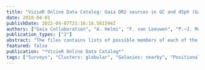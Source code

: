 ```yaml
---
title: "VizieR Online Data Catalog: Gaia DR2 sources in GC and dSph (Gaia Collaboration+, 2018)"
date: 2018-04-01
publishDate: 2022-04-07T21:16:16.561594Z
authors: ["Gaia Collaboration", "A. Helmi", "F. van Leeuwen", "P.~J. Mc Millan", "D. Massari", "T. Antoja", "A.~C. Robin", "L. Lindegren", "U. Bastian", "F. Arenou", "C. Babusiaux", "M. Biermann", "M.~A. Breddels", "D. Hobbs", "C. Jordi", "E. Pancino", "C. Reyle", "J. Veljanoski", "A.~G.~A. Brown", "A. Vallenari", "T. Prusti", "J.~H.~J. de Bruijne", "C.~A.~L. Bailer-Jones", "D.~W. Evans", "L. Eyer", "F. Jansen", "S.~A. Klioner", "U. Lammers", "X. Luri", "F. Mignard", "C. Panem", "D. Pourbaix", "S. Randich", "P. Sartoretti", "H.~I. Siddiqui", "C. Soubiran", "N.~A. Walton", "M. Cropper", "R. Drimmel", "D. Katz", "M.~G. Lattanzi", "J. Bakker", "C. Cacciari", "J. Castaneda", "L. Chaoul", "N. Cheek", "F. de Angeli", "C. Fabricius", "R. Guerra", "B. Holl", "E. Masana", "R. Messineo", "N. Mowlavi", "K. Nienartowicz", "P. Panuzzo", "J. Portell", "M. Riello", "G.~M. Seabroke", "P. Tanga", "F. Thevenin", "G. Gracia-Abril", "G. Comoretto", "M. Garcia-Reinaldos", "D. Teyssier", "M. Altmann", "R. Andrae", "M. Audard", "I. Bellas-Velidis", "K. Benson", "J. Berthier", "R. Blomme", "P. Burgess", "G. Busso", "B. Carry", "A. Cellino", "G. Clementini", "M. Clotet", "O. ! Creevey", "M. Davidson", "J. De Ridder", "L. Delchambre", "A. Dell'Oro", "C. Ducourant", "J. Fernandez-Hernandez", "M. Fouesneau", "Y. Fremat", "L. Galluccio", "M. Garcia-Torres", "J. Gonzalez-Nunez", "J.~J. Gonzalez-Vidal", "E. Gosset", "L.~P. Guy", "J. -L. Halbwachs", "N.~C. Hambly", "D.~L. Harrison", "J. Hernandez", "D. Hestroffer", "S.~T. Hodgkin", "A. Hutton", "G. Jasniewicz", "A. Jean-Antoine-Piccolo", "S. Jordan", "A.~J. Korn", "A. Krone-Martins", "A.~C. Lanzafame", "T. Lebzelter", "W. Loeffler", "M. Manteiga", "P.~M. Marrese", "J.~M. Martin-Fleitas", "A. Moitinho", "A. Mora", "K. Muinonen", "J. Osinde", "T. Pauwels", "J. -M. Petit", "A. Recio-Blanco", "P.~J. Richards", "L. Rimoldini", "L.~M. Sarro", "C. Siopis", "M. Smith", "A. Sozzetti", "M. Sueveges", "J. Torra", "W. van Reeven", "U. Abbas", "A. Abreu Aramburu", "S. Accart", "C. Aerts", "G. Altavilla", "M.~A. Alvarez", "R. Alvarez", "J. Alves", "R.~I. Anderson", "A.~H. Andrei", "E. Anglada Varela", "E. Antiche", "B. Arcay", "T.~L. Astraatmadja", "N. Bach", "S.~G. Baker", "L. Balaguer-Nunez", "P. Balm", "C. Barache", "C. Barata", "D. Barbato", "F. Barblan", "P.~S. Barklem", "D. Barra! Do", "M. Ba Rros", "M.~A. Barstow", "S. Bartholome Munoz", "J. -L. Bassilana", "U. Becciani", "M. Bellazzini", "A. Berihuete", "S. Bertone", "L. Bianchi", "O. Bienayme", "S. Blanco-Cuaresma", "T. Boch", "C. Boeche", "A. Bombrun", "R. Borrachero", "D. Bossini", "S. Bouquillon", "G. Bourda", "A. Bragaglia", "L. Bramante", "A. Bressan", "N. Brouillet", "T. Bruesemeister", "E. Brugaletta", "B. Bucciarelli", "A. Burlacu", "D. Busonero", "A.~G. Butkevich", "R. Buzzi", "E. Caffau", "R. Cancelliere", "G. Cannizzaro", "T. Cantat-Gaudin", "R. Carballo", "T. Carlucci", "J.~M. Carrasco", "L. Casamiquela", "M. Castellani", "A. Castro-Ginard", "P. Charlot", "L. Chemin", "A. Chiavassa", "G. Cocozza", "G. Costigan", "S. Cowell", "F. Crifo", "M. Crosta", "C. Crowley", "J. Cuypers", "C. Dafonte", "Y. Damerdji", "A. Dapergolas", "P. David", "M. David", "P. de Laverny", "F. de Luise", "R. de March", "D. de Martino", "R. de Souza", "A. de Torres", "J. Debosscher", "E. Del Pozo", "M. Delbo", "A. Delgado", "H.~E. Delgado", "P. Di Matteo", "S. Diakite", "C. Diener", "E. Distefano", "C. Dolding", "P. Drazinos", "J. Duran", "B. Edvardsson", "H. Enke", "K. Eriks! Son", "P. E Squej", "G. Eynard Bontemps", "C. Fabre", "M. Fabrizio", "S. Faigler", "A.~J. Falcao", "M. Farras Casas", "L. Federici", "G. Fedorets", "P. Fernique", "F. Figueras", "F. Filippi", "K. Findeisen", "A. Fonti", "E. Fraile", "M. Fraser", "B. Frezouls", "M. Gai", "S. Galleti", "D. Garabato", "F. Garcia-Sedano", "A. Garofalo", "N. Garralda", "A. Gavel", "P. Gavras", "J. Gerssen", "R. Geyer", "P. Giacobbe", "G. Gilmore", "S. Girona", "G. Giuffrida", "F. Glass", "M. Gomes", "M. Granvik", "A. Gueguen", "A. Guerrier", "J. Guiraud", "R. Gutierrez-Sanchez", "W. Hofmann", "G. Holland", "H.~E. Huckle", "A. Hypki", "V. Icardi", "K. Janssen", "G. Jevardat de Fombelle", "P.~G. Jonker", "A.~L. Juhasz", "F. Julbe", "A. Karampelas", "A. Kewley", "J. Klar", "A. Kochoska", "R. Kohley", "K. Kolenberg", "M. Kontizas", "E. Kontizas", "S.~E. Koposov", "G. Kordopatis", "Z. Kostrzewa-Rutkowska", "P. Koubsky", "S. Lambert", "A.~F. Lanza", "Y. Lasne", "J. -B. Lavigne", "Y. Le Fustec", "C. Le Poncin-Lafitte", "Y. Lebreton", "S. Leccia", "N. Leclerc", "I. Lecoeur-Taibi", "H. Lenhardt", "F. Leroux", "S. Liao", "E. Licata", "H.~E.~P. Lindstrom", "T.~A. Lister", "E. ! Livanou", "A. Lobel", "M. Lopez", "S. Managau", "R.~G. Mann", "G. Mantelet", "O. Marchal", "J.~M. Marchant", "M. Marconi", "S. Marinoni", "G. Marschalko", "D.~J. Marshall", "M. Martino", "G. Marton", "N. Mary", "G. Matijevic", "T. Mazeh", "S. Messina", "D. Michalik", "N.~R. Millar", "D. Molina", "R. Molinaro", "L. Molnar", "P. Montegriffo", "R. Mor", "R. Morbidelli", "T. Morel", "D. Morris", "A.~F. Mulone", "T. Muraveva", "I. Musella", "G. Nelemans", "L. Nicastro", "L. Noval", "W. O'Mullane", "C. Ordenovic", "D. Ordonez-Blanco", "P. Osborne", "C. Pagani", "I. Pagano", "F. Pailler", "H. Palacin", "L. Palaversa", "A. Panahi", "M. Pawlak", "A.~M. Piersimoni", "F. -X. Pineau", "E. Plachy", "G. Plum", "E. Poggio", "E. Poujoulet", "A. Prsa", "L. Pulone", "E. Racero", "S. Ragaini", "N. Rambaux", "M. Ramos-Lerate", "S. Regibo", "F. Riclet", "V. Ripepi", "A. Riva", "A. Rivard", "G. Rixon", "T. Roegiers", "M. Roelens", "M. Romero-Gomez", "N. Rowell", "F. Royer", "L. Ruiz-Dern", "G. Sadowski", "T. Sagrista Selles", "J. Sahlmann", "J. Salgado", "E. Salguero", "N. Sanna", "T. Santana-Ros", "M. Sarasso", "H. Savietto", "M. Schultheis", "E. Sciacca", "M. Segol !", "Ia J.~C. Segov", "D. Segransan", "I. -C. Shih", "L. Siltala", "A.~F. Silva", "R.~L. Smart", "K.~W. Smith", "E. Solano", "F. Solitro", "R. Sordo", "S. Soria Nieto", "J. Souchay", "A. Spagna", "F. Spoto", "U. Stampa", "I.~A. Steele", "H. Steidelmueller", "C.~A. Stephenson", "H. Stoev", "F.~F. Suess", "J. Surdej", "L. Szabados", "E. Szegedi-Elek", "D. Tapiador", "F. Taris", "G. Tauran", "M.~B. Taylor", "R. Teixeira", "D. Terrett", "P. Teyssandier", "W. Thuillot", "A. Titarenko", "F. Torra Clotet", "C. Turon", "A. Ulla", "E. Utrilla", "S. Uzzi", "M. Vaillant", "G. Valentini", "V. Valette", "A. van Elteren", "E. van Hemelryck", "M. van Leeuwen", "M. Vaschetto", "A. Vecchiato", "Y. Viala", "D. Vicente", "S. Vogt", "C. von Essen", "H. Voss", "V. Votruba", "S. Voutsinas", "G. Walmsley", "M. Weiler", "O. Wertz", "T. Wevems", "L. Wyrzykowski", "A. Yoldas", "M. Zerjal", "H. Ziaeepour", "J. Zorec", "S. Zschocke", "S. Zucker", "C. Zurbach", "T. Zwitter"]
publication_types: ["2"]
abstract: "The files contains lists of possible members of each of the objects (75 globular clusters, 9 dwarf spheroidal galaxies, the Bootes I UFD, the LMC and SMC). The stars in these lists have been selected and used to determine the astrometric parameters of the corresponding objects following either the procedures described in Sec. 2.1 (for the clusters and dwarfs) or in Sec. 2.2 (for the LMC and SMC). The first column is the ``source_id'' as given by Gaia, the ra and declination of the star in degrees, and its G-band magnitude (known as ``phot$_g$mean_mag'' in the Gaia archive). (2 data files)."
featured: false
publication: "*VizieR Online Data Catalog*"
tags: ["Surveys", "Clusters: globular", "Galaxies: nearby", "Positional data"]
---
```


